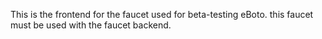 This is the frontend for the faucet used for beta-testing eBoto. this faucet must be used with the faucet backend.